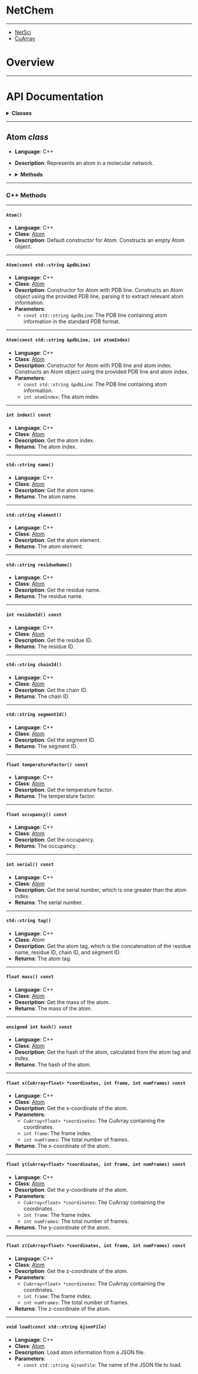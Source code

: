 # NetChem

---
- [NetSci](../README.md)
- [CuArray](../cuarray/README.md)
# Overview

---

# API Documentation

  <details><summary><b>Classes</b></summary>

- [Atom](#atom-class)
- [Atoms](#atom-class)
- [Node](#atom-class)
- [Network](#atom-class)

</details>

---

## Atom ___class___

- **Language**: C++
- **Description**: Represents an atom in a molecular network.
- <details><summary><b>Methods</b></summary>

  <details><summary><b>C++</b></summary>

    - [`Atom()`](#atom)
    - [`Atom(const std::string &pdbLine)`](#atomconst-stdstring-pdbline)
    - [`Atom(const std::string &pdbLine, int atomIndex)`](#atomconst-stdstring-pdbline-int-atomindex)
    - [`int index() const`](#int-index-const)
    - [`std::string name()`](#stdstring-name)
    - [`std::string element()`](#stdstring-element)
    - [`std::string residueName()`](#stdstring-residuename)
    - [`int residueId() const`](#int-residueid-const)
    - [`std::string chainId()`](#stdstring-chainid)
    - [`std::string segmentId()`](#stdstring-segmentid)
    - [`float temperatureFactor() const`](#float-temperaturefactor-const)
    - [`float occupancy() const`](#float-occupancy-const)
    - [`int serial() const`](#int-serial-const)
    - [`std::string tag()`](#stdstring-tag)
    - [`float mass() const`](#float-mass-const)
    - [`unsigned int hash() const`](#unsigned-int-hash-const)
    - [`float x(CuArray<float> *coordinates, int frame, int numFrames) const`](#float-xcuarrayfloat-coordinates-int-frame-int-numframes-const)
    - [`float y(CuArray<float> *coordinates, int frame, int numFrames) const`](#float-ycuarrayfloat-coordinates-int-frame-int-numframes-const)
    - [`float z(CuArray<float> *coordinates, int frame, int numFrames) const`](#float-zcuarrayfloat-coordinates-int-frame-int-numframes-const)
    - [`void load(const std::string &jsonFile)`](#void-loadconst-stdstring-jsonfile)

  </details>

  <details><summary><b>Python</b></summary>

  </details>

</details>





---

### C++ Methods

---

#### `Atom()`
- **Language**: C++
- **Class**: [Atom](#atom-class)
- **Description**: Default constructor for Atom. Constructs an empty Atom object.

---

#### `Atom(const std::string &pdbLine)`
- **Language**: C++
- **Class**: [Atom](#atom-class)
- **Description**: Constructor for Atom with PDB line. Constructs an Atom object using the provided PDB line, parsing it to extract relevant atom information.
- **Parameters**:
  - `const std::string &pdbLine`: The PDB line containing atom information in the standard PDB format.

---

#### `Atom(const std::string &pdbLine, int atomIndex)`
- **Language**: C++
- **Class**: [Atom](#atom-class)
- **Description**: Constructor for Atom with PDB line and atom index. Constructs an Atom object using the provided PDB line and atom index.
- **Parameters**:
  - `const std::string &pdbLine`: The PDB line containing atom information.
  - `int atomIndex`: The atom index.

---

#### `int index() const`
- **Language**: C++
- **Class**: [Atom](#atom-class)
- **Description**: Get the atom index.
- **Returns**: The atom index.

---

#### `std::string name()`
- **Language**: C++
- **Class**: [Atom](#atom-class)
- **Description**: Get the atom name.
- **Returns**: The atom name.

---

#### `std::string element()`
- **Language**: C++
- **Class**: [Atom](#atom-class)
- **Description**: Get the atom element.
- **Returns**: The atom element.

---

#### `std::string residueName()`
- **Language**: C++
- **Class**: [Atom](#atom-class)
- **Description**: Get the residue name.
- **Returns**: The residue name.

---

#### `int residueId() const`
- **Language**: C++
- **Class**: [Atom](#atom-class)
- **Description**: Get the residue ID.
- **Returns**: The residue ID.

---

#### `std::string chainId()`
- **Language**: C++
- **Class**: [Atom](#atom-class)
- **Description**: Get the chain ID.
- **Returns**: The chain ID.

---

#### `std::string segmentId()`
- **Language**: C++
- **Class**: [Atom](#atom-class)
- **Description**: Get the segment ID.
- **Returns**: The segment ID.

---

#### `float temperatureFactor() const`
- **Language**: C++
- **Class**: [Atom](#atom-class)
- **Description**: Get the temperature factor.
- **Returns**: The temperature factor.

---

#### `float occupancy() const`
- **Language**: C++
- **Class**: [Atom](#atom-class)
- **Description**: Get the occupancy.
- **Returns**: The occupancy.

---

#### `int serial() const`
- **Language**: C++
- **Class**: [Atom](#atom-class)
- **Description**: Get the serial number, which is one greater than the atom index.
- **Returns**: The serial number.

---

#### `std::string tag()`
- **Language**: C++
- **Class**: Atom
- **Description**: Get the atom tag, which is the concatenation of the residue name, residue ID, chain ID, and segment ID.
- **Returns**: The atom tag.

---

#### `float mass() const`
- **Language**: C++
- **Class**: [Atom](#atom-class)
- **Description**: Get the mass of the atom.
- **Returns**: The mass of the atom.

---

#### `unsigned int hash() const`
- **Language**: C++
- **Class**: [Atom](#atom-class)
- **Description**: Get the hash of the atom, calculated from the atom tag and index.
- **Returns**: The hash of the atom.

---

#### `float x(CuArray<float> *coordinates, int frame, int numFrames) const`
- **Language**: C++
- **Class**: [Atom](#atom-class)
- **Description**: Get the x-coordinate of the atom.
- **Parameters**:
  - `CuArray<float> *coordinates`: The CuArray containing the coordinates.
  - `int frame`: The frame index.
  - `int numFrames`: The total number of frames.
- **Returns**: The x-coordinate of the atom.

---

#### `float y(CuArray<float> *coordinates, int frame, int numFrames) const`
- **Language**: C++
- **Class**: [Atom](#atom-class)
- **Description**: Get the y-coordinate of the atom.
- **Parameters**:
  - `CuArray<float> *coordinates`: The CuArray containing the coordinates.
  - `int frame`: The frame index.
  - `int numFrames`: The total number of frames.
- **Returns**: The y-coordinate of the atom.

---

#### `float z(CuArray<float> *coordinates, int frame, int numFrames) const`
- **Language**: C++
- **Class**: [Atom](#atom-class)
- **Description**: Get the z-coordinate of the atom.
- **Parameters**:
  - `CuArray<float> *coordinates`: The CuArray containing the coordinates.
  - `int frame`: The frame index.
  - `int numFrames`: The total number of frames.
- **Returns**: The z-coordinate of the atom.

---

#### `void load(const std::string &jsonFile)`
- **Language**: C++
- **Class**: [Atom](#atom-class)
- **Description**: Load atom information from a JSON file.
- **Parameters**:
  - `const std::string &jsonFile`: The name of the JSON file to load.






 